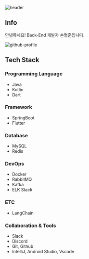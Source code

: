 ![header](https://capsule-render.vercel.app/api?type=slice&color=gradient&height=100&section=header&text=Hi!%20I'm%20HyungJoon!&fontAlign=50&fontAlignY=70&fontSize=50&fontColor=000000)

## Info
안녕하세요! Back-End 개발자 손형준입니다.

![github-profile](http://github-profile-summary-cards.vercel.app/api/cards/profile-details?username=HyungJoonSon&theme=vue)

## Tech Stack
### Programming Language
- Java
- Kotlin
- Dart

### Framework
- SpringBoot
- Flutter

### Database
- MySQL
- Redis

### DevOps
- Docker
- RabbitMQ
- Kafka
- ELK Stack

### ETC
- LangChain

### Collaboration & Tools
- Slack
- Discord
- Git, Github
- IntelliJ, Android Studio, Vscode
